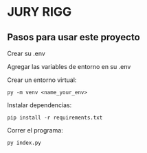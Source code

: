 # JURY RIGG

## Pasos para usar este proyecto

Crear su .env

Agregar las variables de entorno en su .env

Crear un entorno virtual:
```
py -m venv <name_your_env>
```

Instalar dependencias:
```
pip install -r requirements.txt
```

Correr el programa:
```
py index.py
```